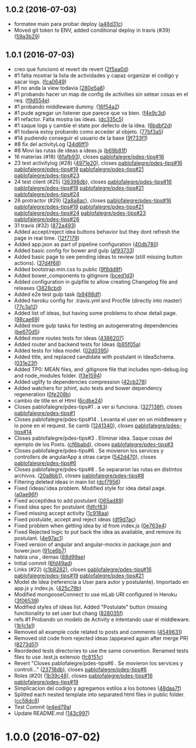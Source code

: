 <a name="1.0.2"></a>
## 1.0.2 (2016-07-03)

* formatee main para probar deploy ([a48d31c](https://github.com/pablofalegre/pdes-tips/commit/a48d31c))
* Moved git token to ENV, added conditional deploy in travis (#39) ([59a3b29](https://github.com/pablofalegre/pdes-tips/commit/59a3b29))



<a name="1.0.1"></a>
## 1.0.1 (2016-07-03)

*  creo que funciono el revert de revert ([2f5aa0d](https://github.com/pablofalegre/pdes-tips/commit/2f5aa0d))
* #1 falta mostrar la lista de actividades y capaz organizar el codigo y sacar logs. ([fca0649](https://github.com/pablofalegre/pdes-tips/commit/fca0649))
* #1 no anda la view todavia ([280e5a8](https://github.com/pablofalegre/pdes-tips/commit/280e5a8))
* #1 probando hacer un map de config de activities sin setear cosas en el req. ([f9d554e](https://github.com/pablofalegre/pdes-tips/commit/f9d554e))
* #1 probando middleware dummy. ([16f54a2](https://github.com/pablofalegre/pdes-tips/commit/16f54a2))
* #1 pude agregar un listener que parece que va bien. ([f4e9c3d](https://github.com/pablofalegre/pdes-tips/commit/f4e9c3d))
* #1 refactor. Falta mostra las ideas. ([dc335c5](https://github.com/pablofalegre/pdes-tips/commit/dc335c5))
* #1 saque logs y cambie el state por defecto de la idea. ([6bdbf2d](https://github.com/pablofalegre/pdes-tips/commit/6bdbf2d))
* #1 todavia estoy probando como acceder al objeto. ([77bf3a5](https://github.com/pablofalegre/pdes-tips/commit/77bf3a5))
* #14 pudiendo conseguir el usuario de la base ([9f733f1](https://github.com/pablofalegre/pdes-tips/commit/9f733f1))
* #8 fix del activityLog ([34d6ff1](https://github.com/pablofalegre/pdes-tips/commit/34d6ff1))
* #8 Movi las rutas de ideas a ideas.js ([b69b81f](https://github.com/pablofalegre/pdes-tips/commit/b69b81f))
* 16 materias (#18) ([6fafb93](https://github.com/pablofalegre/pdes-tips/commit/6fafb93)), closes [pablofalegre/pdes-tips#16](https://github.com/pablofalegre/pdes-tips/issues/16)
* 23 test activitylog (#28) ([4971e20](https://github.com/pablofalegre/pdes-tips/commit/4971e20)), closes [pablofalegre/pdes-tips#16](https://github.com/pablofalegre/pdes-tips/issues/16) [pablofalegre/pdes-tips#19](https://github.com/pablofalegre/pdes-tips/issues/19) [pablofalegre/pdes-tips#21](https://github.com/pablofalegre/pdes-tips/issues/21) [pablofalegre/pdes-tips#23](https://github.com/pablofalegre/pdes-tips/issues/23)
* 24 test client (#25) ([36398db](https://github.com/pablofalegre/pdes-tips/commit/36398db)), closes [pablofalegre/pdes-tips#16](https://github.com/pablofalegre/pdes-tips/issues/16) [pablofalegre/pdes-tips#19](https://github.com/pablofalegre/pdes-tips/issues/19) [pablofalegre/pdes-tips#21](https://github.com/pablofalegre/pdes-tips/issues/21) [pablofalegre/pdes-tips#24](https://github.com/pablofalegre/pdes-tips/issues/24)
* 26 protractor (#29) ([2a8a8ac](https://github.com/pablofalegre/pdes-tips/commit/2a8a8ac)), closes [pablofalegre/pdes-tips#16](https://github.com/pablofalegre/pdes-tips/issues/16) [pablofalegre/pdes-tips#19](https://github.com/pablofalegre/pdes-tips/issues/19) [pablofalegre/pdes-tips#21](https://github.com/pablofalegre/pdes-tips/issues/21) [pablofalegre/pdes-tips#24](https://github.com/pablofalegre/pdes-tips/issues/24) [pablofalegre/pdes-tips#23](https://github.com/pablofalegre/pdes-tips/issues/23) [pablofalegre/pdes-tips#26](https://github.com/pablofalegre/pdes-tips/issues/26)
* 31 travis (#32) ([872a493](https://github.com/pablofalegre/pdes-tips/commit/872a493))
* Added accept/reject idea buttons behavior but they dont refresh the page in real time. ([12f7179](https://github.com/pablofalegre/pdes-tips/commit/12f7179))
* Added app.json as part of pipeline configuration ([40db780](https://github.com/pablofalegre/pdes-tips/commit/40db780))
* Added basic config for bower and gulp ([af93733](https://github.com/pablofalegre/pdes-tips/commit/af93733))
* Added basic page to see pending ideas to review (still missing button actions). ([37d4f68](https://github.com/pablofalegre/pdes-tips/commit/37d4f68))
* Added bootstrap.min.css to public ([9f8dd8f](https://github.com/pablofalegre/pdes-tips/commit/9f8dd8f))
* Added bower_components to gitignore ([bced1d3](https://github.com/pablofalegre/pdes-tips/commit/bced1d3))
* Added configuration in gulpfile to allow creating Changelog file and releases ([3828cbd](https://github.com/pablofalegre/pdes-tips/commit/3828cbd))
* Added e2e test gulp task ([b9498df](https://github.com/pablofalegre/pdes-tips/commit/b9498df))
* Added heroku config for .travis.yml and Procfile (directly into master) ([77c3a12](https://github.com/pablofalegre/pdes-tips/commit/77c3a12))
* Added list of ideas, but having some problems to show detail page. ([98cae69](https://github.com/pablofalegre/pdes-tips/commit/98cae69))
* Added more gulp tasks for testing an autogenerating dependencies ([be670d5](https://github.com/pablofalegre/pdes-tips/commit/be670d5))
* Added more routes tests for ideas ([4386207](https://github.com/pablofalegre/pdes-tips/commit/4386207))
* Added router and backend tests for Ideas ([b95f05a](https://github.com/pablofalegre/pdes-tips/commit/b95f05a))
* Added tests for Idea model. ([02d0395](https://github.com/pablofalegre/pdes-tips/commit/02d0395))
* Added title, and replaced candidate with postulant in IdeaSchema. ([031e23f](https://github.com/pablofalegre/pdes-tips/commit/031e23f))
* Added TP0: MEAN files, and .gitignore file that includes npm-debug.log and node_modules folder. ([f3e1594](https://github.com/pablofalegre/pdes-tips/commit/f3e1594))
* Added uglify to dependencies compression ([42cb278](https://github.com/pablofalegre/pdes-tips/commit/42cb278))
* Added watchers for jshint, auto tests and bower dependency regeneration ([0fe208b](https://github.com/pablofalegre/pdes-tips/commit/0fe208b))
* cambio de title en el Html ([6cdbe24](https://github.com/pablofalegre/pdes-tips/commit/6cdbe24))
* Closes pablofalegre/pdes-tips#1 . a ver si funciona. ([327138f](https://github.com/pablofalegre/pdes-tips/commit/327138f)), closes [pablofalegre/pdes-tips#1](https://github.com/pablofalegre/pdes-tips/issues/1)
* Closes pablofalegre/pdes-tips#14 . Levanta el user en un middleware y lo pone en el request. Se camb ([1241340](https://github.com/pablofalegre/pdes-tips/commit/1241340)), closes [pablofalegre/pdes-tips#14](https://github.com/pablofalegre/pdes-tips/issues/14)
* Closes pablofalegre/pdes-tips#3 . Eliminar idea. Saque cosas del ejemplo de los Posts. ([cf6babd](https://github.com/pablofalegre/pdes-tips/commit/cf6babd)), closes [pablofalegre/pdes-tips#3](https://github.com/pablofalegre/pdes-tips/issues/3)
* Closes pablofalegre/pdes-tips#6 . Se movieron los services y controllers de angularApp a otras carpe ([542d470](https://github.com/pablofalegre/pdes-tips/commit/542d470)), closes [pablofalegre/pdes-tips#6](https://github.com/pablofalegre/pdes-tips/issues/6)
* Closes pablofalegre/pdes-tips#8 . Se separaron las rutas en distintos archivos. ([20a8bb1](https://github.com/pablofalegre/pdes-tips/commit/20a8bb1)), closes [pablofalegre/pdes-tips#8](https://github.com/pablofalegre/pdes-tips/issues/8)
* Filtering deleted ideas in main list ([dcf7956](https://github.com/pablofalegre/pdes-tips/commit/dcf7956))
* Fixed /ideas/:idea problem. Modified style for idea detail page. ([a0ae96f](https://github.com/pablofalegre/pdes-tips/commit/a0ae96f))
* Fixed acceptIdea to add postulant ([065ad89](https://github.com/pablofalegre/pdes-tips/commit/065ad89))
* Fixed idea spec for postulant ([fdfcf83](https://github.com/pablofalegre/pdes-tips/commit/fdfcf83))
* Fixed missing accept activity ([1c918aa](https://github.com/pablofalegre/pdes-tips/commit/1c918aa))
* Fixed postulate, accept and reject ideas ([df9d7ac](https://github.com/pablofalegre/pdes-tips/commit/df9d7ac))
* Fixed problem when getting idea by id from index.js ([0e763e4](https://github.com/pablofalegre/pdes-tips/commit/0e763e4))
* Fixed Rejected logic to put back the idea as available, and remove its postulant. ([4e97ac1](https://github.com/pablofalegre/pdes-tips/commit/4e97ac1))
* Fixed version of angular and angular-mocks in package.json and bower.json ([91ce6b7](https://github.com/pablofalegre/pdes-tips/commit/91ce6b7))
* habia una , demas ([88d99ae](https://github.com/pablofalegre/pdes-tips/commit/88d99ae))
* Initial commit ([6fd49ad](https://github.com/pablofalegre/pdes-tips/commit/6fd49ad))
* Links (#22) ([c1b8282](https://github.com/pablofalegre/pdes-tips/commit/c1b8282)), closes [pablofalegre/pdes-tips#16](https://github.com/pablofalegre/pdes-tips/issues/16) [pablofalegre/pdes-tips#19](https://github.com/pablofalegre/pdes-tips/issues/19) [pablofalegre/pdes-tips#21](https://github.com/pablofalegre/pdes-tips/issues/21)
* Model de Idea (referencia a User para autor y postulante). Importado en app.js y index.js. ([425c79b](https://github.com/pablofalegre/pdes-tips/commit/425c79b))
* Modified mongooseConnect to use mLab URI configured in Heroku ([3f06539](https://github.com/pablofalegre/pdes-tips/commit/3f06539))
* Modified styles of ideas list. Added "Postulate" button (missing functionality to set user but chang ([828035f](https://github.com/pablofalegre/pdes-tips/commit/828035f))
* refs #1 Probando un modelo de Activity e intentando usar el middleware. ([1b1c1a1](https://github.com/pablofalegre/pdes-tips/commit/1b1c1a1))
* Removed all example code related to posts and comments ([4549631](https://github.com/pablofalegre/pdes-tips/commit/4549631))
* Removed old code from rejected ideas (appeared again after merge PR) ([8273d51](https://github.com/pablofalegre/pdes-tips/commit/8273d51))
* Reordeded tests directories to use the same convention. Renamed tests files to use .test.js extensio ([fc8151c](https://github.com/pablofalegre/pdes-tips/commit/fc8151c))
* Revert "Closes pablofalegre/pdes-tips#6 . Se movieron los services y controll…" ([23718db](https://github.com/pablofalegre/pdes-tips/commit/23718db)), closes [pablofalegre/pdes-tips#6](https://github.com/pablofalegre/pdes-tips/issues/6)
* Roles (#20) ([1b39c48](https://github.com/pablofalegre/pdes-tips/commit/1b39c48)), closes [pablofalegre/pdes-tips#16](https://github.com/pablofalegre/pdes-tips/issues/16) [pablofalegre/pdes-tips#19](https://github.com/pablofalegre/pdes-tips/issues/19)
* Simplicacion del codigo y agregamos estilos a los botones ([48daa7f](https://github.com/pablofalegre/pdes-tips/commit/48daa7f))
* Splitted each nested template into separated html files in public folder. ([cc58dc8](https://github.com/pablofalegre/pdes-tips/commit/cc58dc8))
* Test Commit ([e4ed79a](https://github.com/pablofalegre/pdes-tips/commit/e4ed79a))
* Update README.md ([143c997](https://github.com/pablofalegre/pdes-tips/commit/143c997))



<a name="1.0.0"></a>
# 1.0.0 (2016-07-02)



